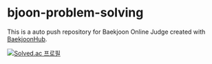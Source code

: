 # bjoon-problem-solving
This is a auto push repository for Baekjoon Online Judge created with [BaekjoonHub](https://github.com/BaekjoonHub/BaekjoonHub).

[![Solved.ac
프로필](http://mazassumnida.wtf/api/generate_badge?boj=knk5684)](https://solved.ac/knk5684)
